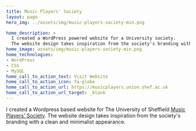 ```yaml
---
title: Music Players' Society
layout: page
hero_img: ../assets/img/music-players-society-min.png

home_description: >
  I created a WordPress powered website for a University society.
  The website design takes inspiration from the society's branding with a clean and minimalist appearance.
home_image: assets/img/music-players-society-min.png
home_technologies:
- WordPress
- CSS
- MySQL
home_call_to_action_text: Visit Website
home_call_to_action_icon: fa-globe
home_call_to_action_url: https://musicplayers.union.shef.ac.uk
home_call_to_action_url_target: _blank
---
```

I created a Wordpress based website for The University of Sheffield [Music Players' Society](https://musicplayers.union.shef.ac.uk). The website design takes inspiration from the society's branding with a clean and minimalist appearance.